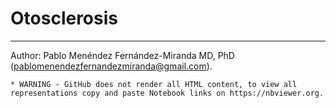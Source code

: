 # Otosclerosis
--------------

Author: Pablo Menéndez Fernández-Miranda MD, PhD (pablomenendezfernandezmiranda@gmail.com).



	* WARNING - GitHub does not render all HTML content, to view all representations copy and paste Notebook links on https://nbviewer.org.
